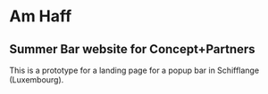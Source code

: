 # Am Haff
## Summer Bar website for Concept+Partners

This is a prototype for a landing page for a popup bar in Schifflange (Luxembourg).
